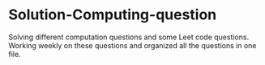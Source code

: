 # Solution-Computing-question
Solving different computation questions and some Leet code questions. Working weekly on these questions and organized all the questions in one file.  

